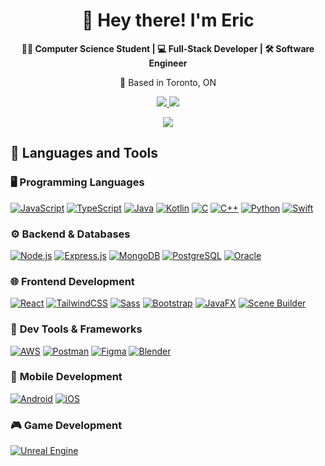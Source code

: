 <h1 align="center"> 👋 Hey there! I'm Eric </h1>

<p align="center">
  <strong>🧑‍💻 Computer Science Student | 💻 Full-Stack Developer | 🛠️ Software Engineer</strong>  
</p>

<p align="center">
</p>

<p align="center">📍 Based in Toronto, ON</p>

<p align="center">
  <a href="https://github.com/Etersarkis" target="_blank">
    <img src="https://img.shields.io/badge/GitHub-181717?style=for-the-badge&logo=github&logoColor=white" />
  </a>
  <a href="https://www.linkedin.com/in/eric-ter-sarkisov-35b630263" target="_blank">
    <img src="https://img.shields.io/badge/LinkedIn-0077B5?style=for-the-badge&logo=linkedin&logoColor=white" />
  </a>
</p>
<p align="center">
  <a href="http://www.github.com/Etersarkis">
    <img src="https://github-readme-streak-stats.herokuapp.com/?user=Etersarkis&stroke=ffffff&background=0f172a&ring=ec4899&fire=ec4899&currStreakNum=ffffff&currStreakLabel=ec4899&sideNums=ffffff&sideLabels=ffffff&dates=ffffff&hide_border=true"/>
  </a>
</p>

## 🚀 **Languages and Tools**  

### 🖥️ **Programming Languages**
[![JavaScript](https://img.shields.io/badge/JavaScript-F7DF1E?style=for-the-badge&logo=javascript&logoColor=black)](https://developer.mozilla.org/en-US/docs/Web/JavaScript)
[![TypeScript](https://img.shields.io/badge/TypeScript-3178C6?style=for-the-badge&logo=typescript&logoColor=white)](https://www.typescriptlang.org/)
[![Java](https://img.shields.io/badge/Java-ED8B00?style=for-the-badge&logo=openjdk&logoColor=white)](https://www.java.com)
[![Kotlin](https://img.shields.io/badge/Kotlin-0095D5?style=for-the-badge&logo=kotlin&logoColor=white)](https://kotlinlang.org/)
[![C](https://img.shields.io/badge/C-00599C?style=for-the-badge&logo=c&logoColor=white)](https://en.wikipedia.org/wiki/C_(programming_language))
[![C++](https://img.shields.io/badge/C++-00599C?style=for-the-badge&logo=c%2B%2B&logoColor=white)](https://isocpp.org/)
[![Python](https://img.shields.io/badge/Python-3776AB?style=for-the-badge&logo=python&logoColor=white)](https://www.python.org/)
[![Swift](https://img.shields.io/badge/Swift-FA7343?style=for-the-badge&logo=swift&logoColor=white)](https://developer.apple.com/swift/)

### ⚙️ **Backend & Databases**
[![Node.js](https://img.shields.io/badge/Node.js-339933?style=for-the-badge&logo=nodedotjs&logoColor=white)](https://nodejs.org/)
[![Express.js](https://img.shields.io/badge/Express.js-000000?style=for-the-badge&logo=express&logoColor=white)](https://expressjs.com/)
[![MongoDB](https://img.shields.io/badge/MongoDB-47A248?style=for-the-badge&logo=mongodb&logoColor=white)](https://www.mongodb.com/)
[![PostgreSQL](https://img.shields.io/badge/PostgreSQL-316192?style=for-the-badge&logo=postgresql&logoColor=white)](https://www.postgresql.org/)
[![Oracle](https://img.shields.io/badge/Oracle-F80000?style=for-the-badge&logo=oracle&logoColor=white)](https://www.oracle.com/)

### 🌐 **Frontend Development**
[![React](https://img.shields.io/badge/React-20232A?style=for-the-badge&logo=react&logoColor=61DAFB)](https://react.dev/)
[![TailwindCSS](https://img.shields.io/badge/TailwindCSS-06B6D4?style=for-the-badge&logo=tailwindcss&logoColor=white)](https://tailwindcss.com/)
[![Sass](https://img.shields.io/badge/Sass-CC6699?style=for-the-badge&logo=sass&logoColor=white)](https://sass-lang.com/)
[![Bootstrap](https://img.shields.io/badge/Bootstrap-563D7C?style=for-the-badge&logo=bootstrap&logoColor=white)](https://getbootstrap.com/)
[![JavaFX](https://img.shields.io/badge/JavaFX-007396?style=for-the-badge&logo=openjdk&logoColor=white)](https://openjfx.io/)
[![Scene Builder](https://img.shields.io/badge/Scene_Builder-1B72BE?style=for-the-badge&logo=appveyor&logoColor=white)](https://gluonhq.com/products/scene-builder/)

### 🔧 **Dev Tools & Frameworks**
[![AWS](https://img.shields.io/badge/AWS-232F3E?style=for-the-badge&logo=amazon-aws&logoColor=white)](https://aws.amazon.com/)
[![Postman](https://img.shields.io/badge/Postman-FF6C37?style=for-the-badge&logo=postman&logoColor=white)](https://www.postman.com/)
[![Figma](https://img.shields.io/badge/Figma-F24E1E?style=for-the-badge&logo=figma&logoColor=white)](https://www.figma.com/)
[![Blender](https://img.shields.io/badge/Blender-F5792A?style=for-the-badge&logo=blender&logoColor=white)](https://www.blender.org/)

### 📱 **Mobile Development**
[![Android](https://img.shields.io/badge/Android-3DDC84?style=for-the-badge&logo=android&logoColor=white)](https://developer.android.com/)
[![iOS](https://img.shields.io/badge/iOS-000000?style=for-the-badge&logo=apple&logoColor=white)](https://developer.apple.com/ios/)

### 🎮 **Game Development**
[![Unreal Engine](https://img.shields.io/badge/Unreal_Engine-0E1128?style=for-the-badge&logo=unrealengine&logoColor=white)](https://www.unrealengine.com/)
